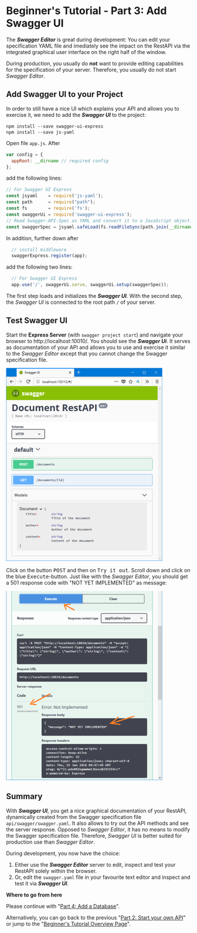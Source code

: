 # Beginner's Tutorial - Part 3: Add Swagger UI

The **_Swagger Editor_** is great during development: You can edit your specification YAML file and imediately see the impact on the RestAPI via the integrated graphical user interface on the right half of the window.

During production, you usually do **not** want to provide editing capabilities for the specification of your server. Therefore, you usually do not start _Swagger&nbsp;Editor_. 

## Add Swagger UI to your Project

In order to still have a nice UI which explains your API and allows you to exercise it, we need to add the **_Swagger UI_** to the project:

```
npm install --save swagger-ui-express
npm install --save js-yaml
```

<!-- This increases the footprint of your project on your hard drive from 22.9&nbsp;MByte to 37.5&nbsp;MByte. -->

Open file `app.js`. After 

```js
var config = {
  appRoot: __dirname // required config
};
```

add the following lines:

```js
// For Swagger UI Express
const jsyaml    = require('js-yaml');
const path      = require("path");
const fs        = require('fs');
const swaggerUi = require('swagger-ui-express');
// Read Swagger-API-Spec as YAML and convert it to a JavaScript object:
const swaggerSpec = jsyaml.safeLoad(fs.readFileSync(path.join(__dirname, './api/swagger/swagger.yaml'), 'utf8'));
```

In addition, further down after

```js
  // install middleware
  swaggerExpress.register(app);
```

add the following two lines:

```js
  // For Swagger UI Express
  app.use('/', swaggerUi.serve, swaggerUi.setup(swaggerSpec));
```

The first step loads and initializes the **_Swagger&nbsp;UI_**. With the second step, the _Swagger&nbsp;UI_ is connected to the root path `/` of your server.

## Test Swagger UI

Start the **Express Server** (with `swagger project start`) and navigate your browser to http://localhost:10010/. You should see the **_Swagger&nbsp;Ui_**. It serves as documentation of your API and allows you to use and exercise it similar to the _Swagger&nbsp;Editor_ except that you cannot change the Swagger specification file.

![](img/swagger-ui-02.png)

Click on the button <kbd>POST</kbd> and then on <kbd>Try&nbsp;it&nbsp;out</kbd>. Scroll down and click on the blue <kbd>Execute</kbd>-button. Just like with the _Swagger&nbsp;Editor_, you should get a 501 response code with "NOT YET IMPLEMENTED" as message:

![](img/swagger-ui-03.png)


## Summary

With **_Swagger&nbsp;UI_**, you get a nice graphical documentation of your RestAPI, dynamically created from the Swagger specification file `api/swagger/swagger.yaml`. It also allows to try out the API methods and see the server response. Opposed to _Swagger&nbsp;Editor_, it has no means to modify the Swagger specification file. Therefore, _Swagger&nbsp;UI_ is better suited for production use than _Swagger&nbsp;Editor_.

During development, you now have the choice:
1. Either use the **_Swagger&nbsp;Editor_** server to edit, inspect and test your RestAPI solely within the browser.
1. Or, edit the `swagger.yaml` file in your favourite text editor and inspect and test it via **_Swagger&nbsp;UI_**.


**Where to go from here**

Please continue with "[Part 4: Add a Database](./tut4-add-database.md)".

Alternatively, you can go back to the previous "[Part 2: Start your own API](./tut2-start-your-own-api.md)" or jump to the "[Beginner's Tutorial Overview Page](./tutorial.md)".
